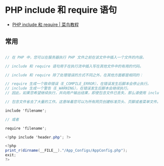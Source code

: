 # PHP include 和 require 语句

- [PHP include 和 require | 菜鸟教程](https://www.runoob.com/php/php-includes.html)

## 常用

```c#

// 在 PHP 中，您可以在服务器执行 PHP 文件之前在该文件中插入一个文件的内容。

// include 和 require 语句用于在执行流中插入写在其他文件中的有用的代码。

// include 和 require 除了处理错误的方式不同之外，在其他方面都是相同的：

// require 生成一个致命错误（E_COMPILE_ERROR），在错误发生后脚本会停止执行。
// include 生成一个警告（E_WARNING），在错误发生后脚本会继续执行。
// 因此，如果您希望继续执行，并向用户输出结果，即使包含文件已丢失，那么请使用 include。否则，在框架、CMS 或者复杂的 PHP 应用程序编程中，请始终使用 require 向执行流引用关键文件。这有助于提高应用程序的安全性和完整性，在某个关键文件意外丢失的情况下。

// 包含文件省去了大量的工作。这意味着您可以为所有网页创建标准页头、页脚或者菜单文件。然后，在页头需要更新时，您只需更新这个页头包含文件即可。

include 'filename';

// 或者

require 'filename';

<?php include 'header.php'; ?>

<?php
print_r(dirname(__FILE__)."/App_Configs/AppConfig.php");
exit;
?>
```
